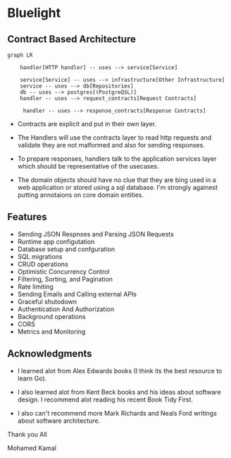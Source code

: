 # Bluelight 

## Contract Based Architecture


```mermaid
graph LR
 
    handler[HTTP handler] -- uses --> service[Service]

    service[Service] -- uses --> infrastructure[Other Infrastructure]
    service -- uses --> db[Repositories]
    db -- uses --> postgres[(PostgreQSL)]
    handler -- uses --> request_contracts[Request Contracts]

     handler -- uses --> response_contracts[Response Contracts]
```



- Contracts are explicit and put in their own  layer.


- The Handlers will use the contracts layer to read http requests and validate they are not malformed and also for sending responses.


- To prepare responses, handlers talk to the application services layer which should be representative of the usecases.


- The domain objects should have no clue that they are bing used in a web application or stored using a sql database. I'm strongly againest putting annotaions on core domain entities.




## Features

- Sending JSON Respnses and Parsing JSON Requests
- Runtime app configutation
- Database setup and confguration
- SQL migrations
- CRUD operations
- Optimistic Concurrency Control
- Filtering, Sorting, and Pagination
- Rate limiting
- Sending Emails and Calling external APIs
- Graceful shutodown
- Authentication And Authorization
- Background operations
- CORS
- Metrics and Monitoring


## Acknowledgments 

- I learned alot from Alex Edwards books (I think its the best resource to learn Go).

- I also learned alot from Kent Beck books and his ideas about software design. I recommend alot reading his
  recent Book Tidy First. 

- I also can't recommend more Mark Richards and Neals Ford writings about software architecture.

Thank you All

Mohamed Kamal
